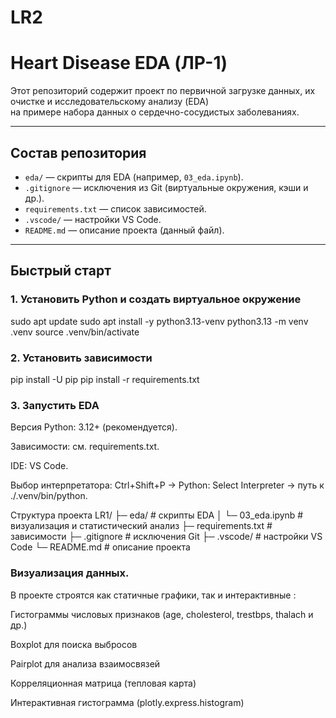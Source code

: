 
# LR2

# Heart Disease EDA (ЛР-1)

Этот репозиторий содержит проект по первичной загрузке данных, их очистке и исследовательскому анализу (EDA)  
на примере набора данных о сердечно-сосудистых заболеваниях.

---

## Состав репозитория

- `eda/` — скрипты для EDA (например, `03_eda.ipynb`).
- `.gitignore` — исключения из Git (виртуальные окружения, кэши и др.).
- `requirements.txt` — список зависимостей.
- `.vscode/` — настройки VS Code.
- `README.md` — описание проекта (данный файл).

---

## Быстрый старт

### 1. Установить Python и создать виртуальное окружение

sudo apt update
sudo apt install -y python3.13-venv
python3.13 -m venv .venv
source .venv/bin/activate
### 2. Установить зависимости

pip install -U pip
pip install -r requirements.txt

### 3. Запустить EDA

Версия Python: 3.12+ (рекомендуется).

Зависимости: см. requirements.txt.

IDE: VS Code.

Выбор интерпретатора:
Ctrl+Shift+P → Python: Select Interpreter → путь к ./.venv/bin/python.

Структура проекта
LR1/
├─ eda/                 # скрипты EDA
│  └─ 03_eda.ipynb      # визуализация и статистический анализ
├─ requirements.txt     # зависимости
├─ .gitignore           # исключения Git
├─ .vscode/             # настройки VS Code
└─ README.md            # описание проекта


### Визуализация данных.
В проекте строятся как статичные графики, так и интерактивные :

Гистограммы числовых признаков (age, cholesterol, trestbps, thalach и др.)

Boxplot для поиска выбросов

Pairplot для анализа взаимосвязей

Корреляционная матрица (тепловая карта)

Интерактивная гистограмма (plotly.express.histogram)

